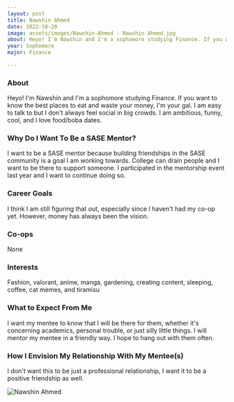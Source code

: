 ```yaml
---
layout: post
title: Nawshin Ahmed 
date: 2022-10-20
image: assets/images/Nawshin-Ahmed - Nawshin Ahmed.jpg
about: Heyo! I'm Nawshin and I'm a sophomore studying Finance. If you want to know the best places to eat and waste your money, I'm your gal. I am easy to talk to but I don't always feel social in big crowds. I am ambitious, funny, cool, and I love food/boba dates. 
year: Sophomore
major: Finance

---
```


### About

Heyo! I'm Nawshin and I'm a sophomore studying Finance. If you want to know the best places to eat and waste your money, I'm your gal. I am easy to talk to but I don't always feel social in big crowds. I am ambitious, funny, cool, and I love food/boba dates. 

### Why Do I Want To Be a SASE Mentor?

I want to be a SASE mentor because building friendships in the SASE community is a goal I am working towards. College can drain people and I want to be there to support someone. I participated in the mentorship event last year and I want to continue doing so. 

### Career Goals

I think I am still figuring that out, especially since I haven't had my co-op yet. However, money has always been the vision. 

### Co-ops

None

### Interests

Fashion, valorant, anime, manga, gardening, creating content, sleeping, coffee, cat memes, and tiramisu 

### What to Expect From Me

I want my mentee to know that I will be there for them, whether it's concerning academics, personal trouble, or just silly little things. I will mentor my mentee in a friendly way. I hope to hang out with them often. 

### How I Envision My Relationship With My Mentee(s) 

I don't want this to be just a professional relationship, I want it to be a positive friendship as well. 

<div class="text-center my-5">
    <img src="https://sase-drexel.github.io/mentorship-2021/assets/images/Nawshin-Ahmed.jpg" alt="Nawshin Ahmed" class="rounded post-img" />
</div>
